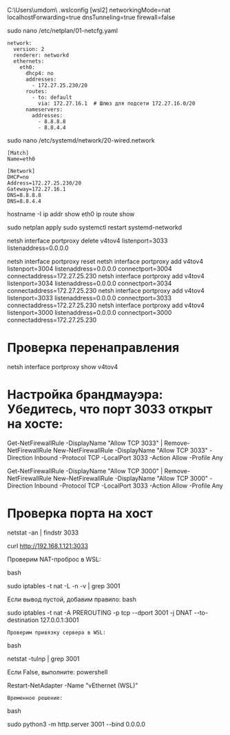 C:\Users\umdom\  .wslconfig
[wsl2]
networkingMode=nat
localhostForwarding=true
dnsTunneling=true
firewall=false

sudo nano /etc/netplan/01-netcfg.yaml
```
network:
  version: 2
  renderer: networkd
  ethernets:
    eth0:
      dhcp4: no
      addresses:
        - 172.27.25.230/20
      routes:
        - to: default
          via: 172.27.16.1  # Шлюз для подсети 172.27.16.0/20
      nameservers:
        addresses:
          - 8.8.8.8
          - 8.8.4.4
```

sudo nano /etc/systemd/network/20-wired.network
```
[Match]
Name=eth0

[Network]
DHCP=no
Address=172.27.25.230/20
Gateway=172.27.16.1
DNS=8.8.8.8
DNS=8.8.4.4
```
hostname -I
ip addr show eth0
ip route show

sudo netplan apply
sudo systemctl restart systemd-networkd

netsh interface portproxy delete v4tov4 listenport=3033 listenaddress=0.0.0.0

netsh interface portproxy reset
netsh interface portproxy add v4tov4 listenport=3004 listenaddress=0.0.0.0 connectport=3004 connectaddress=172.27.25.230
netsh interface portproxy add v4tov4 listenport=3034 listenaddress=0.0.0.0 connectport=3034 connectaddress=172.27.25.230
netsh interface portproxy add v4tov4 listenport=3033 listenaddress=0.0.0.0 connectport=3033 connectaddress=172.27.25.230
netsh interface portproxy add v4tov4 listenport=3000 listenaddress=0.0.0.0 connectport=3000 connectaddress=172.27.25.230


# Проверка перенаправления
netsh interface portproxy show v4tov4


# Настройка брандмауэра: Убедитесь, что порт 3033 открыт на хосте:
Get-NetFirewallRule -DisplayName "Allow TCP 3033" | Remove-NetFirewallRule
New-NetFirewallRule -DisplayName "Allow TCP 3033" -Direction Inbound -Protocol TCP -LocalPort 3033 -Action Allow -Profile Any

Get-NetFirewallRule -DisplayName "Allow TCP 3000" | Remove-NetFirewallRule
New-NetFirewallRule -DisplayName "Allow TCP 3000" -Direction Inbound -Protocol TCP -LocalPort 3033 -Action Allow -Profile Any

# Проверка порта на хост
netstat -an | findstr 3033

curl http://192.168.1.121:3033



Проверим NAT-проброс в WSL:

bash

sudo iptables -t nat -L -n -v | grep 3001

Если вывод пустой, добавим правило:
bash

sudo iptables -t nat -A PREROUTING -p tcp --dport 3001 -j DNAT --to-destination 127.0.0.1:3001



    Проверим привязку сервера в WSL:

bash

netstat -tulnp | grep 3001


Если False, выполните:
powershell

Restart-NetAdapter -Name "vEthernet (WSL)"



    Временное решение:

bash

sudo python3 -m http.server 3001 --bind 0.0.0.0